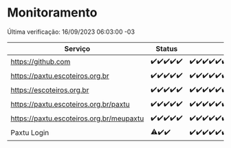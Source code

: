 # Monitoramento

Última verificação: 16/09/2023 06:03:00 -03

|Serviço|Status|Últimas 24h|
|---|---|---|
|https://github.com|<span title="2023-09-11: OK=5">✔️</span><span title="2023-09-12: OK=25">✔️</span><span title="2023-09-13: OK=31">✔️</span><span title="2023-09-14: OK=24">✔️</span><span title="2023-09-15: OK=9">✔️</span>|<span title="15/09/2023 06:05:00 -03 : 200">✔️</span><span title="15/09/2023 07:06:00 -03 : 200">✔️</span><span title="15/09/2023 08:03:00 -03 : 200">✔️</span><span title="15/09/2023 09:10:00 -03 : 200">✔️</span><span title="15/09/2023 10:08:00 -03 : 200">✔️</span><span title="15/09/2023 11:04:00 -03 : 200">✔️</span><span title="15/09/2023 12:05:00 -03 : 200">✔️</span><span title="15/09/2023 13:07:00 -03 : 200">✔️</span><span title="15/09/2023 14:04:00 -03 : 200">✔️</span><span title="15/09/2023 15:07:00 -03 : 200">✔️</span><span title="15/09/2023 16:03:00 -03 : 200">✔️</span><span title="15/09/2023 17:06:00 -03 : 200">✔️</span><span title="15/09/2023 18:03:00 -03 : 200">✔️</span><span title="15/09/2023 19:03:00 -03 : 200">✔️</span><span title="15/09/2023 20:04:00 -03 : 200">✔️</span><span title="15/09/2023 21:27:00 -03 : 200">✔️</span><span title="15/09/2023 22:37:00 -03 : 200">✔️</span><span title="15/09/2023 23:10:00 -03 : 200">✔️</span><span title="16/09/2023 00:06:00 -03 : 200">✔️</span><span title="16/09/2023 01:07:00 -03 : 200">✔️</span><span title="16/09/2023 02:03:00 -03 : 200">✔️</span><span title="16/09/2023 03:07:00 -03 : 200">✔️</span><span title="16/09/2023 04:03:00 -03 : 200">✔️</span><span title="16/09/2023 05:07:00 -03 : 200">✔️</span><span title="16/09/2023 06:03:00 -03 : 200">✔️</span>|
|https://paxtu.escoteiros.org.br|<span title="2023-09-11: OK=5">✔️</span><span title="2023-09-12: OK=25">✔️</span><span title="2023-09-13: OK=31">✔️</span><span title="2023-09-14: OK=24">✔️</span><span title="2023-09-15: OK=9">✔️</span>|<span title="15/09/2023 06:05:00 -03 : 200">✔️</span><span title="15/09/2023 07:06:00 -03 : 200">✔️</span><span title="15/09/2023 08:03:00 -03 : 200">✔️</span><span title="15/09/2023 09:10:00 -03 : 200">✔️</span><span title="15/09/2023 10:08:00 -03 : 200">✔️</span><span title="15/09/2023 11:04:00 -03 : 200">✔️</span><span title="15/09/2023 12:05:00 -03 : 200">✔️</span><span title="15/09/2023 13:07:00 -03 : 200">✔️</span><span title="15/09/2023 14:04:00 -03 : 200">✔️</span><span title="15/09/2023 15:07:00 -03 : 200">✔️</span><span title="15/09/2023 16:03:00 -03 : 200">✔️</span><span title="15/09/2023 17:06:00 -03 : 200">✔️</span><span title="15/09/2023 18:03:00 -03 : 200">✔️</span><span title="15/09/2023 19:03:00 -03 : 200">✔️</span><span title="15/09/2023 20:04:00 -03 : 200">✔️</span><span title="15/09/2023 21:27:00 -03 : 200">✔️</span><span title="15/09/2023 22:37:00 -03 : 200">✔️</span><span title="15/09/2023 23:10:00 -03 : 200">✔️</span><span title="16/09/2023 00:06:00 -03 : 200">✔️</span><span title="16/09/2023 01:07:00 -03 : 200">✔️</span><span title="16/09/2023 02:03:00 -03 : 200">✔️</span><span title="16/09/2023 03:07:00 -03 : 200">✔️</span><span title="16/09/2023 04:03:00 -03 : 200">✔️</span><span title="16/09/2023 05:07:00 -03 : 200">✔️</span><span title="16/09/2023 06:03:00 -03 : 200">✔️</span>|
|https://escoteiros.org.br|<span title="2023-09-11: OK=5">✔️</span><span title="2023-09-12: OK=25">✔️</span><span title="2023-09-13: OK=31">✔️</span><span title="2023-09-14: OK=24">✔️</span><span title="2023-09-15: OK=9">✔️</span>|<span title="15/09/2023 06:05:00 -03 : 200">✔️</span><span title="15/09/2023 07:06:00 -03 : 200">✔️</span><span title="15/09/2023 08:03:00 -03 : 200">✔️</span><span title="15/09/2023 09:10:00 -03 : 200">✔️</span><span title="15/09/2023 10:08:00 -03 : 200">✔️</span><span title="15/09/2023 11:04:00 -03 : 200">✔️</span><span title="15/09/2023 12:05:00 -03 : 200">✔️</span><span title="15/09/2023 13:07:00 -03 : 200">✔️</span><span title="15/09/2023 14:04:00 -03 : 200">✔️</span><span title="15/09/2023 15:07:00 -03 : 200">✔️</span><span title="15/09/2023 16:03:00 -03 : 200">✔️</span><span title="15/09/2023 17:06:00 -03 : 200">✔️</span><span title="15/09/2023 18:03:00 -03 : 200">✔️</span><span title="15/09/2023 19:03:00 -03 : 200">✔️</span><span title="15/09/2023 20:04:00 -03 : 200">✔️</span><span title="15/09/2023 21:27:00 -03 : 200">✔️</span><span title="15/09/2023 22:37:00 -03 : 200">✔️</span><span title="15/09/2023 23:10:00 -03 : 200">✔️</span><span title="16/09/2023 00:06:00 -03 : 200">✔️</span><span title="16/09/2023 01:07:00 -03 : 200">✔️</span><span title="16/09/2023 02:03:00 -03 : 200">✔️</span><span title="16/09/2023 03:07:00 -03 : 200">✔️</span><span title="16/09/2023 04:03:00 -03 : 200">✔️</span><span title="16/09/2023 05:07:00 -03 : 200">✔️</span><span title="16/09/2023 06:03:00 -03 : 200">✔️</span>|
|https://paxtu.escoteiros.org.br/paxtu|<span title="2023-09-11: OK=1">✔️</span><span title="2023-09-12: OK=25">✔️</span><span title="2023-09-13: OK=31">✔️</span><span title="2023-09-14: OK=24">✔️</span><span title="2023-09-15: OK=9">✔️</span>|<span title="15/09/2023 06:05:00 -03 : 200">✔️</span><span title="15/09/2023 07:06:00 -03 : 200">✔️</span><span title="15/09/2023 08:03:00 -03 : 200">✔️</span><span title="15/09/2023 09:10:00 -03 : 200">✔️</span><span title="15/09/2023 10:08:00 -03 : 200">✔️</span><span title="15/09/2023 11:04:00 -03 : 200">✔️</span><span title="15/09/2023 12:05:00 -03 : 200">✔️</span><span title="15/09/2023 13:07:00 -03 : 200">✔️</span><span title="15/09/2023 14:04:00 -03 : 200">✔️</span><span title="15/09/2023 15:07:00 -03 : 200">✔️</span><span title="15/09/2023 16:03:00 -03 : 200">✔️</span><span title="15/09/2023 17:06:00 -03 : 200">✔️</span><span title="15/09/2023 18:03:00 -03 : 200">✔️</span><span title="15/09/2023 19:03:00 -03 : 200">✔️</span><span title="15/09/2023 20:04:00 -03 : 200">✔️</span><span title="15/09/2023 21:27:00 -03 : 200">✔️</span><span title="15/09/2023 22:37:00 -03 : 200">✔️</span><span title="15/09/2023 23:10:00 -03 : 200">✔️</span><span title="16/09/2023 00:06:00 -03 : 200">✔️</span><span title="16/09/2023 01:07:00 -03 : 200">✔️</span><span title="16/09/2023 02:03:00 -03 : 200">✔️</span><span title="16/09/2023 03:07:00 -03 : 200">✔️</span><span title="16/09/2023 04:03:00 -03 : 200">✔️</span><span title="16/09/2023 05:07:00 -03 : 200">✔️</span><span title="16/09/2023 06:03:00 -03 : 200">✔️</span>|
|https://paxtu.escoteiros.org.br/meupaxtu|<span title="2023-09-11: OK=1">✔️</span><span title="2023-09-12: OK=25">✔️</span><span title="2023-09-13: OK=31">✔️</span><span title="2023-09-14: OK=24">✔️</span><span title="2023-09-15: OK=9">✔️</span>|<span title="15/09/2023 06:05:00 -03 : 200">✔️</span><span title="15/09/2023 07:06:00 -03 : 200">✔️</span><span title="15/09/2023 08:03:00 -03 : 200">✔️</span><span title="15/09/2023 09:10:00 -03 : 200">✔️</span><span title="15/09/2023 10:08:00 -03 : 200">✔️</span><span title="15/09/2023 11:04:00 -03 : 200">✔️</span><span title="15/09/2023 12:05:00 -03 : 200">✔️</span><span title="15/09/2023 13:07:00 -03 : 200">✔️</span><span title="15/09/2023 14:04:00 -03 : 200">✔️</span><span title="15/09/2023 15:07:00 -03 : 200">✔️</span><span title="15/09/2023 16:03:00 -03 : 200">✔️</span><span title="15/09/2023 17:06:00 -03 : 200">✔️</span><span title="15/09/2023 18:03:00 -03 : 200">✔️</span><span title="15/09/2023 19:03:00 -03 : 200">✔️</span><span title="15/09/2023 20:04:00 -03 : 200">✔️</span><span title="15/09/2023 21:27:00 -03 : 200">✔️</span><span title="15/09/2023 22:37:00 -03 : 200">✔️</span><span title="15/09/2023 23:10:00 -03 : 200">✔️</span><span title="16/09/2023 00:06:00 -03 : 200">✔️</span><span title="16/09/2023 01:07:00 -03 : 200">✔️</span><span title="16/09/2023 02:03:00 -03 : 200">✔️</span><span title="16/09/2023 03:07:00 -03 : 200">✔️</span><span title="16/09/2023 04:03:00 -03 : 200">✔️</span><span title="16/09/2023 05:07:00 -03 : 200">✔️</span><span title="16/09/2023 06:03:00 -03 : 200">✔️</span>|
|Paxtu Login|<span title="2023-09-13: OK=24, Falhas=6">⚠️</span><span title="2023-09-14: OK=24">✔️</span><span title="2023-09-15: OK=9">✔️</span>|<span title="15/09/2023 06:05:00 -03 : 200">✔️</span><span title="15/09/2023 07:06:00 -03 : 200">✔️</span><span title="15/09/2023 08:03:00 -03 : 200">✔️</span><span title="15/09/2023 09:10:00 -03 : 200">✔️</span><span title="15/09/2023 10:08:00 -03 : 200">✔️</span><span title="15/09/2023 11:04:00 -03 : 200">✔️</span><span title="15/09/2023 12:05:00 -03 : 200">✔️</span><span title="15/09/2023 13:07:00 -03 : 200">✔️</span><span title="15/09/2023 14:04:00 -03 : 200">✔️</span><span title="15/09/2023 15:07:00 -03 : 200">✔️</span><span title="15/09/2023 16:03:00 -03 : 200">✔️</span><span title="15/09/2023 17:06:00 -03 : 200">✔️</span><span title="15/09/2023 18:03:00 -03 : 200">✔️</span><span title="15/09/2023 19:03:00 -03 : 200">✔️</span><span title="15/09/2023 20:04:00 -03 : 200">✔️</span><span title="15/09/2023 21:27:00 -03 : 200">✔️</span><span title="15/09/2023 22:37:00 -03 : 200">✔️</span><span title="15/09/2023 23:10:00 -03 : 200">✔️</span><span title="16/09/2023 00:06:00 -03 : 200">✔️</span><span title="16/09/2023 01:07:00 -03 : 200">✔️</span><span title="16/09/2023 02:03:00 -03 : 200">✔️</span><span title="16/09/2023 03:07:00 -03 : 200">✔️</span><span title="16/09/2023 04:03:00 -03 : 200">✔️</span><span title="16/09/2023 05:07:00 -03 : 200">✔️</span><span title="16/09/2023 06:03:00 -03 : 200">✔️</span>|
